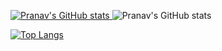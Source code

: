 [![Pranav's GitHub stats](https://github-readme-stats.vercel.app/api?username=Pranav-Rai&count_private=true)
](https://github.com/Pranav-Rai/github-readme-stats)
![Pranav's GitHub stats](https://github-readme-stats.vercel.app/api?username=Pranav-Rai&show_icons=true&theme=radical)
<!-- [![Readme Card](https://github-readme-stats.vercel.app/api/pin/?username=Pranav-Rai&repo=github-readme-stats)](https://github.com/Pranav-Rai/github-readme-stats) -->
[![Top Langs](https://github-readme-stats.vercel.app/api/top-langs/?username=Pranav-Rai)](https://github.com/Pranav-Rai/github-readme-stats)
 
 
<!--  <a href="https://github.com/Pranav-Rai/github-readme-stats">
  <img align="center" src="https://github-readme-stats.vercel.app/api/pin/?username=Pranav-Rai&repo=github-readme-stats" />
</a>
<a href="https://github.com/Pranav-Rai/convoychat">
  <img align="center" src="https://github-readme-stats.vercel.app/api/pin/?username=Pranav-Rai&repo=convoychat" />
</a>
 -->
